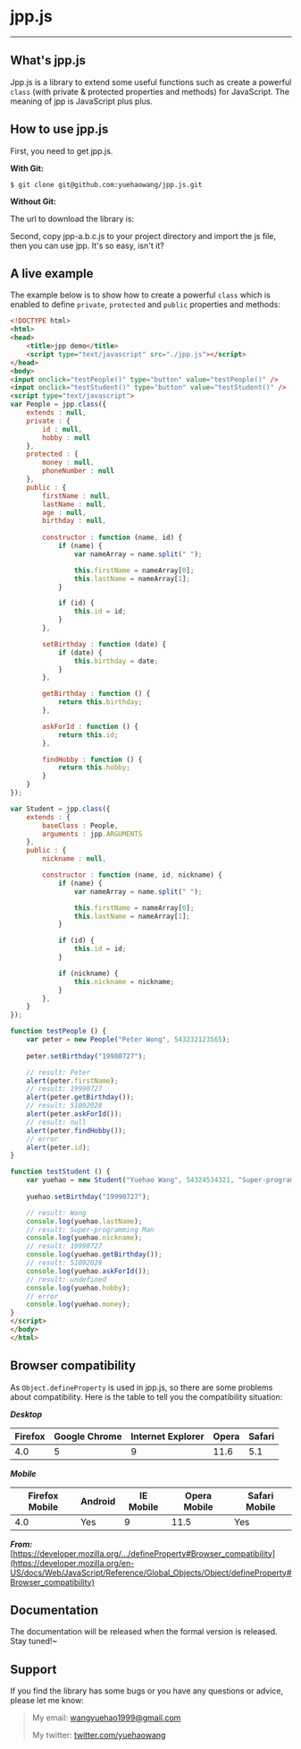 # jpp.js
--------

## What's jpp.js
Jpp.js is a library to extend some useful functions such as create a powerful `class` (with private & protected properties and methods) for JavaScript. The meaning of jpp is JavaScript plus plus. 

## How to use jpp.js
First, you need to get jpp.js.

**With Git:**

```
$ git clone git@github.com:yuehaowang/jpp.js.git
```

**Without Git:**

The url to download the library is: []()

Second, copy jpp-a.b.c.js to your project directory and import the js file, then you can use jpp. It's so easy, isn't it?

## A live example
The example below is to show how to create a powerful `class` which is enabled to define `private`, `protected` and `public` properties and methods:
```html
<!DOCTYPE html>
<html>
<head>
	<title>jpp demo</title>
	<script type="text/javascript" src="./jpp.js"></script>
</head>
<body>
<input onclick="testPeople()" type="button" value="testPeople()" />
<input onclick="testStudent()" type="button" value="testStudent()" />
<script type="text/javascript">
var People = jpp.class({
	extends : null,
	private : {
		id : null,
		hobby : null
	},
	protected : {
		money : null,
		phoneNumber : null
	},
	public : {
		firstName : null,
		lastName : null,
		age : null,
		birthday : null,
		
		constructor : function (name, id) {
			if (name) {
				var nameArray = name.split(" ");

				this.firstName = nameArray[0];
				this.lastName = nameArray[1];
			}

			if (id) {
				this.id = id;
			}
		},

		setBirthday : function (date) {
			if (date) {
				this.birthday = date;
			}
		},

		getBirthday : function () {
			return this.birthday;
		},

		askForId : function () {
			return this.id;
		},

		findHobby : function () {
			return this.hobby;
		}
	}
});

var Student = jpp.class({
	extends : {
		baseClass : People,
		arguments : jpp.ARGUMENTS
	},
	public : {
		nickname : null,

		constructor : function (name, id, nickname) {
			if (name) {
				var nameArray = name.split(" ");

				this.firstName = nameArray[0];
				this.lastName = nameArray[1];
			}

			if (id) {
				this.id = id;
			}

			if (nickname) {
				this.nickname = nickname;
			}
		},
	}
});

function testPeople () {
	var peter = new People("Peter Wong", 543232123565);
	
	peter.setBirthday("19980727");

	// result: Peter
	alert(peter.firstName);
	// result: 19990727
	alert(peter.getBirthday());
	// result: 51092028
	alert(peter.askForId());
	// result: null
	alert(peter.findHobby());
	// error
	alert(peter.id);
}

function testStudent () {
	var yuehao = new Student("Yuehao Wang", 54324534321, "Super-programming Man");
	
	yuehao.setBirthday("19990727");

	// result: Wang
	console.log(yuehao.lastName);
	// result: Super-programming Man
	console.log(yuehao.nickname);
	// result: 19990727
	console.log(yuehao.getBirthday());
	// result: 51092028
	console.log(yuehao.askForId());
	// result: undefined
	console.log(yuehao.hobby);
	// error
	console.log(yuehao.money);
}
</script>
</body>
</html>
```

## Browser compatibility
As `Object.defineProperty` is used in jpp.js, so there are some problems about compatibility. Here is the table to tell you the compatibility situation:

***Desktop***

| Firefox | Google Chrome | Internet Explorer | Opera | Safari |
| ------- | ------------- | ----------------- | ----- | ------ |
| 4.0     | 5             | 9                 | 11.6  | 5.1    |

***Mobile***

| Firefox Mobile | Android | IE Mobile | Opera Mobile | Safari Mobile |
| -------------- | ------- | --------- | ------------ | ------------- |
| 4.0            | Yes     | 9         | 11.5         | Yes           |


***From:*** [https://developer.mozilla.org/.../defineProperty#Browser_compatibility](https://developer.mozilla.org/en-US/docs/Web/JavaScript/Reference/Global_Objects/Object/defineProperty#Browser_compatibility)

## Documentation
The documentation will be released when the formal version is released. Stay tuned!~

## Support
If you find the library has some bugs or you have any questions or advice, please let me know:

> My email: wangyuehao1999@gmail.com
> 
> My twitter: [twitter.com/yuehaowang](twitter.com/yuehaowang)
